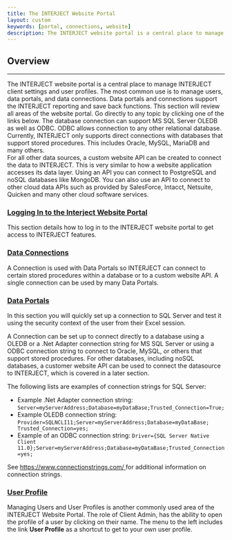 ```yaml
---
title: The INTERJECT Website Portal
layout: custom
keywords: [portal, connections, website]
description: The INTERJECT website portal is a central place to manage INTERJECT client settings and user profiles.
---
```


##  **Overview**
---

The INTERJECT website portal is a central place to manage INTERJECT client settings and user profiles. The most common use is to manage users, data portals, and data connections. Data portals and connections support the INTERJECT reporting and save back functions. This section will review all areas of the website portal. Go directly to any topic by clicking one of the links below. The database connection can support MS SQL Server OLEDB as well as ODBC. ODBC allows connection to any other relational database. Currently, INTERJECT only supports direct connections with databases that support stored procedures. This includes Oracle, MySQL, MariaDB and many others.   
For all other data sources, a custom website API can be created to connect the data to INTERJECT. This is very similar to how a website application accesses its data layer. Using an API you can connect to PostgreSQL and noSQL databases like MongoDB. You can also use an API to connect to other cloud data APIs such as provided by SalesForce, Intacct, Netsuite, Quicken and many other cloud software services.   
  


###  [ Logging In to the Interject Website Portal ](/wPortal/Logging-In-to-Website-Portal_142278762.html)

This section details how to log in to the INTERJECT website portal to get access to INTERJECT features. 

###  [ Data Connections ](/wPortal/Data-Connections_324403237.html)

A Connection is used with Data Portals so INTERJECT can connect to certain stored procedures within a database or to a custom website API. A single connection can be used by many Data Portals. 

###  [ Data Portals ](/wPortal/Data-Portals_324665363.html)

In this section you will quickly set up a connection to SQL Server and test it using the security context of the user from their Excel session. 

A Connection can be set up to connect directly to a database using a OLEDB or a .Net Adapter connection string for MS SQL Server or using a ODBC connection string to connect to Oracle, MySQL, or others that support stored procedures. For other databases, including noSQL databases, a customer website API can be used to connect the datasource to INTERJECT, which is covered in a later section. 

The following lists are examples of connection strings for SQL Server: 

  * Example .Net Adapter connection string: `Server=myServerAddress;Database=myDataBase;Trusted_Connection=True;`
  * Example OLEDB connection string: `Provider=SQLNCLI11;Server=myServerAddress;Database=myDataBase; Trusted_Connection=yes;` 
  * Example of an ODBC connection string: `Driver={SQL Server Native Client 11.0};Server=myServerAddress;Database=myDataBase;Trusted_Connection=yes;` 



See  [ https://www.connectionstrings.com/  ](https://www.connectionstrings.com/) for additional information on connection strings. 

###  [ User Profile ](/wPortal/User-Profile_324763687.html)

Managing Users and User Profiles is another commonly used area of the INTERJECT Website Portal. The role of Client Admin, has the ability to open the profile of a user by clicking on their name. The menu to the left includes the link **User Profile** as a shortcut to get to your own user profile.   
  

